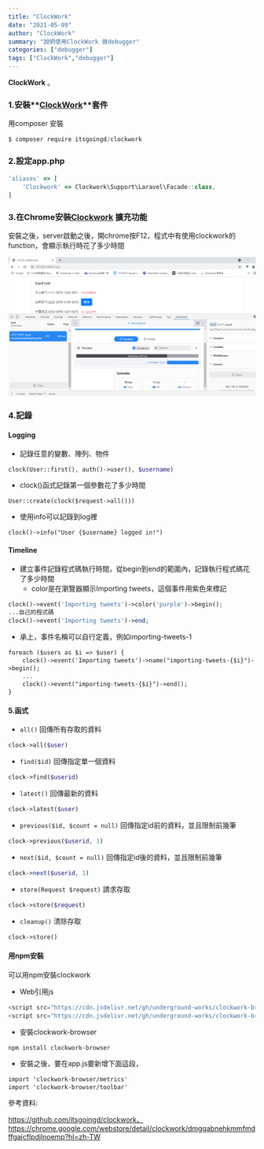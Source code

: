 ```yaml
---
title: "ClockWork"
date: "2021-05-09"
author: "ClockWork"
summary: "說明使用ClockWork 做debugger"
categories: ["debugger"]
tags: ["ClockWork","debugger"]
---
```


**ClockWork**  。

### 1.安裝**[ClockWork](https://github.com/itsgoingd/clockwork)**套件

用composer 安裝

```javascript
$ composer require itsgoingd/clockwork
```

### 2.設定app.php

```javascript
'aliases' => [
	'Clockwork' => Clockwork\Support\Laravel\Facade::class,
]
```

### 3.在Chrome安裝[Clockwork](https://chrome.google.com/webstore/detail/clockwork/dmggabnehkmmfmdffgajcflpdjlnoemp?hl=zh-TW) 擴充功能

安裝之後，server啟動之後，開chrome按F12，程式中有使用clockwork的function，會顯示執行時花了多少時間

![clockwork1](https://raw.githubusercontent.com/coolgood88142/markdown_note/master/assets/images/clockwork1.PNG)

### 4.記錄

#### Logging

- 記錄任意的變數、陣列、物件

```php
clock(User::first(), auth()->user(), $username)
```

- clock()函式記錄第一個參數花了多少時間

```
User::create(clock($request->all()))
```

- 使用info可以記錄到log裡

```
clock()->info("User {$username} logged in!")
```

#### Timeline

- 建立事件記錄程式碼執行時間，從begin到end的範圍內，記錄執行程式碼花了多少時間
  - color是在瀏覽器顯示Importing tweets，這個事件用紫色來標記

```php
clock()->event('Importing tweets')->color('purple')->begin();
...自己的程式碼
clock()->event('Importing tweets')->end;
```

- 承上，事件名稱可以自行定義，例如importing-tweets-1

```
foreach ($users as $i => $user) {
    clock()->event('Importing tweets')->name("importing-tweets-{$i}")->begin();
    ...
    clock()->event("importing-tweets-{$i}")->end();
}
```

#### 5.函式

- `all()` 回傳所有存取的資料

```php
clock->all($user)
```

- `find($id)` 回傳指定單一個資料

```php
clock->find($userid)
```

- `latest()` 回傳最新的資料

```php
clock->latest($user)
```

- `previous($id, $count = null)` 回傳指定id前的資料，並且限制前幾筆

```php
clock->previous($userid, 1)
```

- `next($id, $count = null)` 回傳指定id後的資料，並且限制前幾筆

```php
clock->next($userid, 1)
```

- `store(Request $request)` 請求存取

```php
clock->store($request)
```

- `cleanup()` 清除存取

```php
clock->store()
```



#### 用npm安裝

可以用npm安裝clockwork

- Web引用js

```javascript
<script src="https://cdn.jsdelivr.net/gh/underground-works/clockwork-browser@1/dist/metrics.js"></script>
<script src="https://cdn.jsdelivr.net/gh/underground-works/clockwork-browser@1/dist/toolbar.js"></script
```

- 安裝clockwork-browser

```
npm install clockwork-browser
```

- 安裝之後，要在app.js要新增下面這段，

```
import 'clockwork-browser/metrics'
import 'clockwork-browser/toolbar'
```

參考資料:

https://github.com/itsgoingd/clockwork、https://chrome.google.com/webstore/detail/clockwork/dmggabnehkmmfmdffgajcflpdjlnoemp?hl=zh-TW

